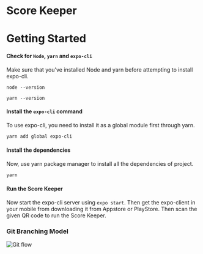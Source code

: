 # Score Keeper

# Getting Started

#### Check for `Node`, `yarn` and `expo-cli`

Make sure that you've installed Node and yarn before attempting to install expo-cli.

```
node --version
```

```
yarn --version
```

#### Install the `expo-cli` command

To use expo-cli, you need to install it as a global module first through yarn.

```sh
yarn add global expo-cli
```

#### Install the dependencies

Now, use yarn package manager to install all the dependencies of project.

```sh
yarn
```

#### Run the Score Keeper

Now start the expo-cli server using `expo start`.
Then get the expo-client in your mobile from downloading it from Appstore or PlayStore. Then scan the given QR code to run the Score Keeper.

### Git Branching Model

![Git flow](https://api.media.atlassian.com/file/291f16ee-655f-4d60-87fa-cfa82e18cc21/binary?token=eyJhbGciOiJIUzI1NiJ9.eyJpc3MiOiJhYjkyMDdhNy0yNTViLTQ2NGUtOTUzNi0yMWJkZjdjYmI1MTciLCJhY2Nlc3MiOnsidXJuOmZpbGVzdG9yZTpmaWxlOjI5MWYxNmVlLTY1NWYtNGQ2MC04N2ZhLWNmYTgyZTE4Y2MyMSI6WyJyZWFkIl19LCJleHAiOjE1NjU5NDAyNDIsIm5iZiI6MTU2NTg1NzI2Mn0.DZqmwLZupJgf4oJXoHfyoq5VhDfaGm-ei8Ye2U3uDk8&client=ab9207a7-255b-464e-9536-21bdf7cbb517&name=Git%20Flow.png&max-age=2940)
